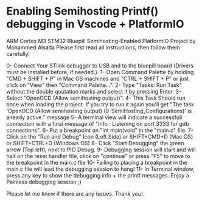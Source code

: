 # Enabling Semihosting Printf() debugging in Vscode + PlatformIO

ARM Cortex M3 STM32 Bluepill Semihosting-Enabled PlatformIO Project by Mohammed Alsada
Please first read all instructions, then follow them carefully!

0- Connect Your STlink debugger to USB and to the bluepill board (Drivers must be installed before, if needed.).
1- Open Command Palette by holding "CMD + SHIFT + P" in Mac OS machines and "CTRL + SHIFT + P" or just click on "View" then "Command Palette...".
2- Type "Tasks: Run Task" without the double qoutation marks and select it by pressing Enter.
3- Select "OpenOCD (Allow semihosting output)".
4- This Task Should run once when loading the project. If you try to run it again you'll get "The task 'OpenOCD (Allow semihosting output) (0-SemiHosting_Configurations)' is already active." message
5- A terminal view will indicate a successfull connection with a final message of "Info : Listening on port 3333 for gdb connections".
6- Put a breakpoint on "int main(void" in the "main.c" file. 
7- Click on the "Run and Debug" Icon (Left Side) or SHIFT+CMD+D (Mac OS) or SHIFT+CTRL+D (Windows OS)
8- Click "Start Debugging" the green arrow (Top left), next to PIO Debug.
9- Debugging session will start and will halt on the reset handler file, click on "continue" or press "F5" to move to the breakpoint in the main.c file 
10- Failing to placing a breakpoint in the main.c file will lead the debugging session to hang!
11- In Terminal window, press any key to show the debugging info + the printf messages.
Enjoy a Painless debugging session ;)

Please let me know if there are any issues. Thank you!
